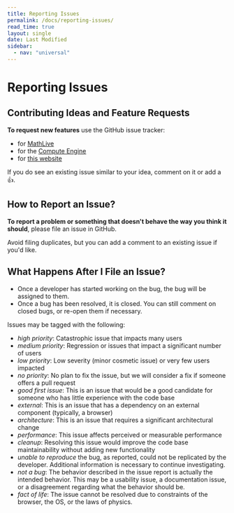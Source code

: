 ```yaml
---
title: Reporting Issues
permalink: /docs/reporting-issues/
read_time: true
layout: single
date: Last Modified
sidebar:
  - nav: "universal"
---
```

# Reporting Issues

## Contributing Ideas and Feature Requests

**To request new features** use the GitHub issue tracker:

* for [MathLive](https://github.com/arnog/mathlive/issues)
* for the [Compute Engine](https://github.com/cortex-js/compute-engine)
* for [this website](https://github.com/cortex-js/cortexjs.io)

If you do see an existing issue similar to your idea, comment on it or add a 👍.

## How to Report an Issue?

**To report a problem or something that doesn't behave the way you think it
 should**, please file an issue in GitHub.

Avoid filing duplicates, but you can add a comment to an existing issue if you'd like.

## What Happens After I File an Issue?

-   Once a developer has started working on the bug, the bug will be assigned to them.
-   Once a bug has been resolved, it is closed. You can still comment on 
  closed bugs, or re-open them if necessary.

Issues may be tagged with the following:

-   _high priority_: Catastrophic issue that impacts many users
-   _medium priority_: Regression or issues that impact a significant number of users
-   _low priority_: Low severity (minor cosmetic issue) or very few users impacted
-   _no priority_: No plan to fix the issue, but we will consider a fix if someone offers a pull request
-   _good first issue_: This is an issue that would be a good candidate for someone
    who has little experience with the code base
-   _external_: This is an issue that has a dependency on an external component
    (typically, a browser)
-   _architecture_: This is an issue that requires a significant architectural
    change
-   _performance_: This issue affects perceived or measurable performance
-   _cleanup_: Resolving this issue would improve the code base maintainability
    without adding new functionality
-   _unable to reproduce_ the bug, as reported, could not be replicated
    by the developer. Additional information is necessary to continue investigating.
-   _not a bug_: The behavior described in the issue report is actually
    the intended behavior. This may be a usability issue, a documentation issue,
    or a disagreement regarding what the behavior should be.
-   _fact of life_: The issue cannot be resolved due to constraints of
    the browser, the OS, or the laws of physics.
